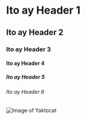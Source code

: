 # Ito ay Header 1

## Ito ay Header 2

### Ito ay Header 3

#### Ito ay Header 4

##### Ito ay Header 5

###### Ito ay Header 6


![Image of Yaktocat](https://octodex.github.com/images/yaktocat.png)
